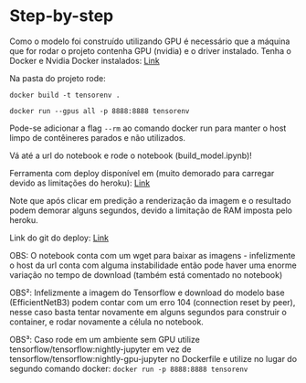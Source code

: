 # Step-by-step
Como o modelo foi construído utilizando GPU é necessário que a máquina que for rodar o projeto contenha GPU (nvidia) e o driver instalado.
Tenha o Docker e Nvidia Docker instalados: [Link](https://www.tensorflow.org/install/docker?hl=pt-br)


Na pasta do projeto rode:

`docker build -t tensorenv .`

`docker run --gpus all -p 8888:8888 tensorenv`

Pode-se adicionar a flag `--rm` ao comando docker run para manter o host limpo de contêineres parados e não utilizados.

Vá até a url do notebook e rode o notebook (build_model.ipynb)!

Ferramenta com deploy disponível em (muito demorado para carregar devido as limitações do heroku): [Link](https://catordogclassifierdocker.herokuapp.com/)

Note que após clicar em predição a renderização da imagem e o resultado podem demorar alguns segundos, devido a limitação de RAM imposta pelo heroku.

Link do git do deploy: [Link](https://github.com/Haller-x/Docker_ST) 

OBS: O notebook conta com um wget para baixar as imagens - infelizmente o host da url conta com alguma instabilidade então pode haver uma enorme variação no tempo de download (também está comentado no notebook)

OBS²: Infelizmente a imagem do Tensorflow e download do modelo base (EfficientNetB3) podem contar com um erro 104 (connection reset by peer), nesse caso basta tentar novamente em alguns segundos para construir o container, e rodar novamente a célula no notebook.

OBS³: Caso rode em um ambiente sem GPU utilize tensorflow/tensorflow:nightly-jupyter em vez de tensorflow/tensorflow:nightly-gpu-jupyter no Dockerfile e utilize no lugar do segundo comando docker: `docker run -p 8888:8888 tensorenv`
